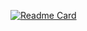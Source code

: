 [![Readme Card](https://github-readme-stats.vercel.app/api/pin/?username=tsukasaroot&repo=readmemd)](https://github.com/anuraghazra/github-readme-stats)
